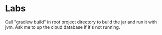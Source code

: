 # Labs
Call "gradlew build" in root project directory to build the jar and run it with jvm.
Ask me to up the cloud database if it's not running.
